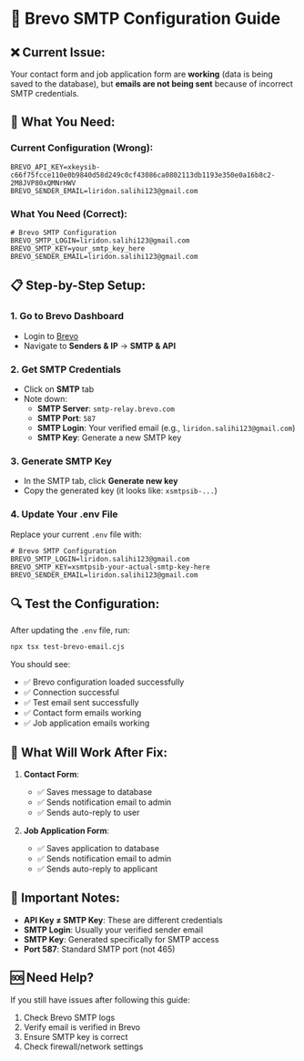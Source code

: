 # 🔧 Brevo SMTP Configuration Guide

## ❌ **Current Issue:**
Your contact form and job application form are **working** (data is being saved to the database), but **emails are not being sent** because of incorrect SMTP credentials.

## 🔑 **What You Need:**

### **Current Configuration (Wrong):**
```env
BREVO_API_KEY=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
BREVO_SENDER_EMAIL=liridon.salihi123@gmail.com
```

### **What You Need (Correct):**
```env
# Brevo SMTP Configuration
BREVO_SMTP_LOGIN=liridon.salihi123@gmail.com
BREVO_SMTP_KEY=your_smtp_key_here
BREVO_SENDER_EMAIL=liridon.salihi123@gmail.com
```

## 📋 **Step-by-Step Setup:**

### 1. **Go to Brevo Dashboard**
- Login to [Brevo](https://app.brevo.com/)
- Navigate to **Senders & IP** → **SMTP & API**

### 2. **Get SMTP Credentials**
- Click on **SMTP** tab
- Note down:
  - **SMTP Server**: `smtp-relay.brevo.com`
  - **SMTP Port**: `587`
  - **SMTP Login**: Your verified email (e.g., `liridon.salihi123@gmail.com`)
  - **SMTP Key**: Generate a new SMTP key

### 3. **Generate SMTP Key**
- In the SMTP tab, click **Generate new key**
- Copy the generated key (it looks like: `xsmtpsib-...`)

### 4. **Update Your .env File**
Replace your current `.env` file with:
```env
# Brevo SMTP Configuration
BREVO_SMTP_LOGIN=liridon.salihi123@gmail.com
BREVO_SMTP_KEY=xsmtpsib-your-actual-smtp-key-here
BREVO_SENDER_EMAIL=liridon.salihi123@gmail.com
```

## 🔍 **Test the Configuration:**

After updating the `.env` file, run:
```bash
npx tsx test-brevo-email.cjs
```

You should see:
- ✅ Brevo configuration loaded successfully
- ✅ Connection successful
- ✅ Test email sent successfully
- ✅ Contact form emails working
- ✅ Job application emails working

## 📧 **What Will Work After Fix:**

1. **Contact Form**: 
   - ✅ Saves message to database
   - ✅ Sends notification email to admin
   - ✅ Sends auto-reply to user

2. **Job Application Form**:
   - ✅ Saves application to database
   - ✅ Sends notification email to admin
   - ✅ Sends auto-reply to applicant

## 🚨 **Important Notes:**

- **API Key ≠ SMTP Key**: These are different credentials
- **SMTP Login**: Usually your verified sender email
- **SMTP Key**: Generated specifically for SMTP access
- **Port 587**: Standard SMTP port (not 465)

## 🆘 **Need Help?**

If you still have issues after following this guide:
1. Check Brevo SMTP logs
2. Verify email is verified in Brevo
3. Ensure SMTP key is correct
4. Check firewall/network settings
